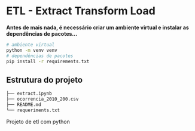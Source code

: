 # ETL - Extract Transform Load

**Antes de mais nada, é necessário criar um ambiente virtual e instalar as dependências de pacotes...**

```bash
# ambiente virtual
python -m venv venv
# dependências de pacotes
pip install -r requirements.txt
```

## Estrutura do projeto

```bash
├── extract.ipynb
├── ocorrencia_2010_200.csv
├── README.md
└── requeriments.txt 
```

Projeto de etl com python
